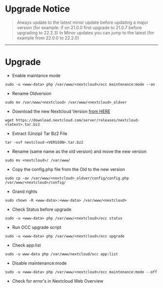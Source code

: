 
# Upgrade Notice
> Always update to the latest minor update before updating a major version (for example: if on 21.0.0 first upgrade to 21.0.7 before upgrading to 22.2.3)
> In Minor updates you can jump to the latest (for example from 22.0.0 to 22.2.0)

---

# Upgrade 
- Enable maintance mode
```
sudo -u <www-data> php /var/www/<nextcloud>/occ maintenance:mode --on
```
- Rename Oldversion
```
sudo mv /var/www/<nextcloud> /var/www/<nextcloud>_oldver
```
- Download the new Nextcloud Version [from HERE](https://nextcloud.com/changelog/)
```
wget https://download.nextcloud.com/server/releases/nextcloud-<latest>.tar.bz2
```
- Extract (Unzip) Tar Bz2 File
```
tar -xvf nextcloud-<VERSION>.tar.bz2
```
- Rename (same name as the old version) and move the new version
```
sudo mv <nextcloud>/ /var/www/
```
- Copy the config.php file from the Old to the new version
```
sudo cp -av /var/www/<nextcloud>_oldver/config/config.php /var/www/<nextcloud>/config/
```
- Grand rights
```
sudo chown -R <www-data>:<www-data> /var/www/<nextcloud>
```
- Check Status before upgrade
```
sudo -u <www-data> php /var/www/<nextcloud>/occ status
```
- Run OCC upgrade script
```
sudo -u <www-data> php /var/www/<nextcloud>/occ upgrade
```
- Check app:list
```
sudo -u www-data php /var/www/nextcloud/occ app:list
```
- Disable maintenance:mode
```
sudo -u <www-data> php /var/www/<nextcloud>/occ maintenance:mode --off
```
- Check for error's in Nextcloud Web Overview
